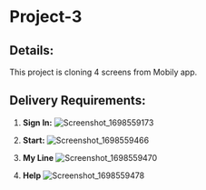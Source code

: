 # Project-3

## Details:
This project is cloning 4 screens from Mobily app.

## Delivery Requirements:
1. **Sign In:**
   ![Screenshot_1698559173](https://github.com/3badiiM/Project-3/assets/115943308/ec7d2143-f4d5-474c-b66d-2d68a666a375)

2. **Start:**
   ![Screenshot_1698559466](https://github.com/3badiiM/Project-3/assets/115943308/9f2cb9d4-c6d3-407a-ae9c-278df5bb822b)
   
3. **My Line**
   ![Screenshot_1698559470](https://github.com/3badiiM/Project-3/assets/115943308/162432f1-3f85-49aa-bdb2-6d75fd6715bf)
  
4. **Help**
   ![Screenshot_1698559478](https://github.com/3badiiM/Project-3/assets/115943308/df2e8e28-94cf-4572-b18d-b1ed713e6227)

   



